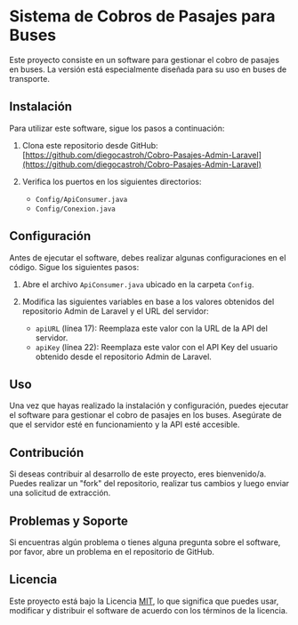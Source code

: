 # Sistema de Cobros de Pasajes para Buses

Este proyecto consiste en un software para gestionar el cobro de pasajes en buses. La versión está especialmente diseñada para su uso en buses de transporte.

## Instalación

Para utilizar este software, sigue los pasos a continuación:

1. Clona este repositorio desde GitHub: [https://github.com/diegocastroh/Cobro-Pasajes-Admin-Laravel](https://github.com/diegocastroh/Cobro-Pasajes-Admin-Laravel)

2. Verifica los puertos en los siguientes directorios:

   - `Config/ApiConsumer.java`
   - `Config/Conexion.java`

## Configuración

Antes de ejecutar el software, debes realizar algunas configuraciones en el código. Sigue los siguientes pasos:

1. Abre el archivo `ApiConsumer.java` ubicado en la carpeta `Config`.

2. Modifica las siguientes variables en base a los valores obtenidos del repositorio Admin de Laravel y el URL del servidor:

   - `apiURL` (línea 17): Reemplaza este valor con la URL de la API del servidor.
   - `apiKey` (línea 22): Reemplaza este valor con el API Key del usuario obtenido desde el repositorio Admin de Laravel.

## Uso

Una vez que hayas realizado la instalación y configuración, puedes ejecutar el software para gestionar el cobro de pasajes en los buses. Asegúrate de que el servidor esté en funcionamiento y la API esté accesible.

## Contribución

Si deseas contribuir al desarrollo de este proyecto, eres bienvenido/a. Puedes realizar un "fork" del repositorio, realizar tus cambios y luego enviar una solicitud de extracción.

## Problemas y Soporte

Si encuentras algún problema o tienes alguna pregunta sobre el software, por favor, abre un problema en el repositorio de GitHub.

## Licencia

Este proyecto está bajo la Licencia [MIT](LICENSE), lo que significa que puedes usar, modificar y distribuir el software de acuerdo con los términos de la licencia.
